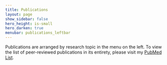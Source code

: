 ```yaml
---
title: Publications
layout: page
show_sidebar: false
hero_height: is-small
hero_darken: true
menubar: publications_leftbar
---
```


Publications are arranged by research topic in the menu on the left. To view the list of peer-reviewed publications in its entirety, please visit my [PubMed List](https://www.ncbi.nlm.nih.gov/myncbi/chloe.page.1/bibliography/public/).



